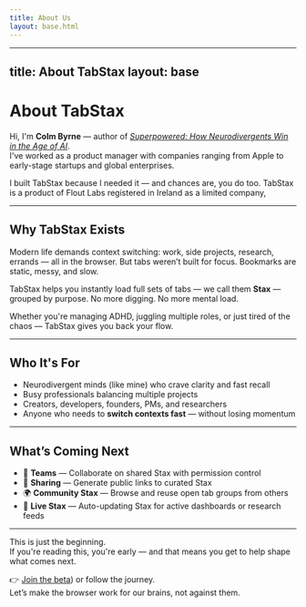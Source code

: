 ```yaml
---
title: About Us
layout: base.html
---
```

---
title: About TabStax
layout: base
---

# About TabStax

Hi, I'm **Colm Byrne** — author of [*Superpowered: How Neurodivergents Win in the Age of AI*](https://mybook.to/superpowered).  
I've worked as a product manager with companies ranging from Apple to early-stage startups and global enterprises.

I built TabStax because I needed it — and chances are, you do too.
TabStax is a product of Flout Labs registered in Ireland as a limited company,

---

## Why TabStax Exists

Modern life demands context switching: work, side projects, research, errands — all in the browser. But tabs weren’t built for focus. Bookmarks are static, messy, and slow.

TabStax helps you instantly load full sets of tabs — we call them **Stax** — grouped by purpose. No more digging. No more mental load.

Whether you're managing ADHD, juggling multiple roles, or just tired of the chaos — TabStax gives you back your flow.

---

## Who It's For

- Neurodivergent minds (like mine) who crave clarity and fast recall  
- Busy professionals balancing multiple projects  
- Creators, developers, founders, PMs, and researchers  
- Anyone who needs to **switch contexts fast** — without losing momentum

---

## What’s Coming Next

- 👥 **Teams** — Collaborate on shared Stax with permission control  
- 🔗 **Sharing** — Generate public links to curated Stax  
- 🌍 **Community Stax** — Browse and reuse open tab groups from others  
- 🔴 **Live Stax** — Auto-updating Stax for active dashboards or research feeds  

---

This is just the beginning.  
If you're reading this, you're early — and that means you get to help shape what comes next.

👉 [Join the beta](https://tally.so/r/m6PlrB)) or follow the journey.  
Let’s make the browser work for our brains, not against them.
